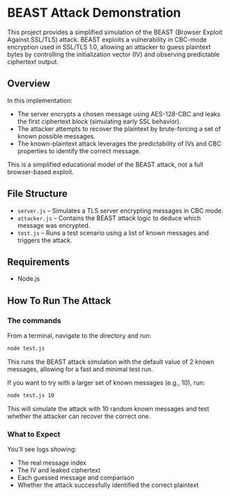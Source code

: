 # BEAST Attack Demonstration

This project provides a simplified simulation of the BEAST (Browser Exploit Against SSL/TLS) attack. BEAST exploits a vulnerability in CBC-mode encryption used in SSL/TLS 1.0, allowing an attacker to guess plaintext bytes by controlling the initialization vector (IV) and observing predictable ciphertext output.

## Overview

In this implementation:

- The server encrypts a chosen message using AES-128-CBC and leaks the first ciphertext block (simulating early SSL behavior).
- The attacker attempts to recover the plaintext by brute-forcing a set of known possible messages.
- The known-plaintext attack leverages the predictability of IVs and CBC properties to identify the correct message.

This is a simplified educational model of the BEAST attack, not a full browser-based exploit.

## File Structure

- `server.js` – Simulates a TLS server encrypting messages in CBC mode.
- `attacker.js` – Contains the BEAST attack logic to deduce which message was encrypted.
- `test.js` – Runs a test scenario using a list of known messages and triggers the attack.

## Requirements
- Node.js 

## How To Run The Attack

### The commands
From a terminal, navigate to the directory and run:
```bash
node test.js
```
This runs the BEAST attack simulation with the default value of 2 known messages, allowing for a fast and minimal test run.

If you want to try with a larger set of known messages (e.g., 10), run:

```bash
node test.js 10
```
This will simulate the attack with 10 random known messages and test whether the attacker can recover the correct one.

### What to Expect 
You’ll see logs showing:
- The real message index
- The IV and leaked ciphertext
- Each guessed message and comparison
- Whether the attack successfully identified the correct plaintext